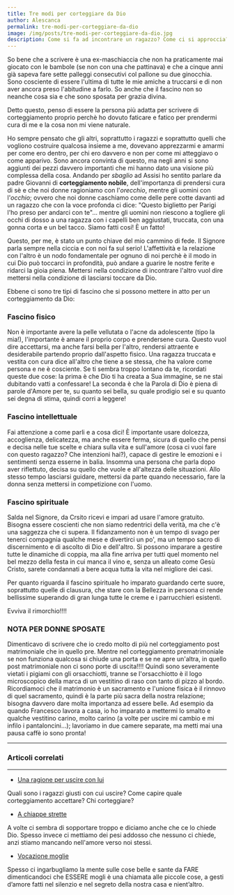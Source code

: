 ```yaml
---
title: Tre modi per corteggiare da Dio
author: Alescanca
permalink: tre-modi-per-corteggiare-da-dio
image: /img/posts/tre-modi-per-corteggiare-da-dio.jpg
description: Come si fa ad incontrare un ragazzo? Come ci si approccia? Come si fa a corteggiare ancora il marito? Quale corteggiamento mettere in atto? Cosa c'entra Dio con queste cose? Tre modi infallibili per andare a colpo sicuro.
---
```


So bene che a scrivere è una ex-maschiaccia che non ha praticamente mai giocato con le bambole (se non con una che pattinava) e che a cinque anni già sapeva fare sette palleggi consecutivi col pallone su due ginocchia. Sono cosciente di essere l'ultima di tutte le mie amiche a truccarsi e di non aver ancora preso l'abitudine a farlo. So anche che il fascino non so neanche cosa sia e che sono sposata per grazia divina.

Detto questo, penso di essere la persona più adatta per scrivere di corteggiamento proprio perchè ho dovuto faticare e fatico per prendermi cura di me e la cosa non mi viene naturale. 

Ho sempre pensato che gli altri, soprattutto i ragazzi e soprattutto quelli che vogliono costruire qualcosa insieme a me, dovevano apprezzarmi e amarmi per come ero dentro, per chi ero davvero e non per come mi atteggiavo o come apparivo. Sono ancora convinta di questo, ma negli anni si sono aggiunti dei pezzi davvero importanti che mi hanno dato una visione più complessa della cosa. Andando per *sbaglio* ad Assisi ho sentito parlare da padre Giovanni di **corteggiamento nobile**, dell'importanza di prendersi cura di sè e che noi donne ragioniamo con l'*orecchio*, mentre gli uomini con l'*occhio*; ovvero che noi donne caschiamo come delle pere cotte davanti ad un ragazzo che con la voce profonda ci dice: "Questo biglietto per Parigi l'ho preso per andarci con te"... mentre gli uomini non riescono a togliere gli occhi di dosso a una ragazza con i capelli ben aggiustati, truccata, con una gonna corta e un bel tacco. Siamo fatti cosí! È un fatto!

Questo, per me, è stato un punto chiave del mio cammino di fede. Il Signore parla sempre nella ciccia e con noi fa sul serio! L'affettività e la relazione con l'altro è un nodo fondamentale per ognuno di noi perchè è il modo in cui Dio può toccarci in profondità, può andare a guarire le nostre ferite e ridarci la gioia piena. Mettersi nella condizione di incontrare l'altro vuol dire mettersi nella condizione di lasciarsi toccare da Dio.

Ebbene ci sono tre tipi di fascino che si possono mettere in atto per un corteggiamento da Dio:

### Fascino fisico

Non è importante avere la pelle vellutata o l'acne da adolescente (tipo la mia!), l'importante è amare il proprio corpo e prendersene cura. Questo vuol dire accettarsi, ma anche farsi bella per l'altro, rendersi attraente e desiderabile partendo proprio dall'aspetto fisico. Una ragazza truccata e vestita con cura dice all'altro che tiene a se stessa, che ha valore come persona e ne è cosciente.  Se ti sembra troppo lontano da te, ricordati queste due cose: la prima è che Dio ti ha creata a Sua immagine, se ne stai dubitando vatti a confessare! La seconda è che la Parola di Dio è piena di parole d'Amore per te, su quanto sei bella, su quale prodigio sei e su quanto sei degna di stima, quindi corri a leggere!

### Fascino intellettuale

Fai attenzione a come parli e a cosa dici! È importante usare dolcezza, accoglienza, delicatezza, ma anche essere ferma, sicura di quello che pensi e decisa nelle tue scelte e chiara sulla vita e sull'amore (cosa ci vuoi fare con questo ragazzo? Che intenzioni hai?), capace di gestire le emozioni e i sentimenti senza esserne in balia. Insomma una persona che parla dopo aver riflettuto, decisa su quello che vuole e all'altezza delle situazioni. Allo stesso tempo lasciarsi guidare, mettersi da parte quando necessario, fare la donna senza mettersi in competizione con l'uomo. 

### Fascino spirituale

Salda nel Signore, da Crsito ricevi e impari ad usare l'amore gratuito. Bisogna essere coscienti che non siamo redentrici della verità, ma che c'è una saggezza che ci supera. Il fidanzamento non è un tempo di svago per tenerci compagnia qualche mese e divertirci un po', ma un tempo sacro di discernimento e di ascolto di Dio e dell'altro. Si possono imparare a gestire tutte le dinamiche di coppia, ma alla fine arriva per tutti quel momento nel bel mezzo della festa in cui manca il vino e, senza un alleato come Gesù Cristo, sarete condannati a bere acqua tutta la vita nel migliore dei casi. 

Per quanto riguarda il fascino spirituale ho imparato guardando certe suore, soprattutto quelle di clausura, che stare con la Bellezza in persona ci rende bellissime superando di gran lunga tutte le creme e i parrucchieri esistenti.

Evviva il rimorchio!!!!

### NOTA PER DONNE SPOSATE

Dimenticavo di scrivere che io credo molto di più nel corteggiamento post matrimoniale che in quello pre. Mentre nel corteggiamento prematrimoniale se non funziona qualcosa si chiude una porta e se ne apre un'altra, in quello post matrimoniale non ci sono porte di uscita!!!! Quindi sono severamente vietati i pigiami con gli orsacchiotti, tranne se l'orsacchiotto è il logo microscopico della marca di un vestitino di raso con tanto di pizzo al bordo. Ricordiamoci che il matrimonio è un sacramento e l'unione fisica è il rinnovo di quel sacramento, quindi è la parte più sacra della nostra relazione; bisogna davvero dare molta importanza ad essere belle. Ad esempio da quando Francesco lavora a casa, io ho imparato a mettermi lo smalto e qualche vestitino carino, molto carino (a volte per uscire mi cambio e mi infilo i pantaloncini...); lavoriamo in due camere separate, ma metti mai una pausa caffè io sono pronta!

---

### Articoli correlati

---

- [Una ragione per uscire con lui](http://5p2p.it/2013/10/01/una-ragione-per-lui.html)

Quali sono i ragazzi giusti con cui uscire? Come capire quale corteggiamento accettare? Chi corteggiare? 

- [A chiappe strette](http://5p2p.it/a-chiappe-strette)

A volte ci sembra di sopportare troppo e diciamo anche che ce lo chiede Dio. Spesso invece ci mettiamo dei pesi addosso che nessuno ci chiede, anzi stiamo mancando nell'amore verso noi stessi.

- [Vocazione moglie](http://5p2p.it/2015/03/06/vocazione-moglie.html)

Spesso ci ingarbugliamo la mente sulle cose belle e sante da FARE dimenticandoci che ESSERE mogli è una chiamata alle piccole cose, a gesti d’amore fatti nel silenzio e nel segreto della nostra casa e nient’altro.






